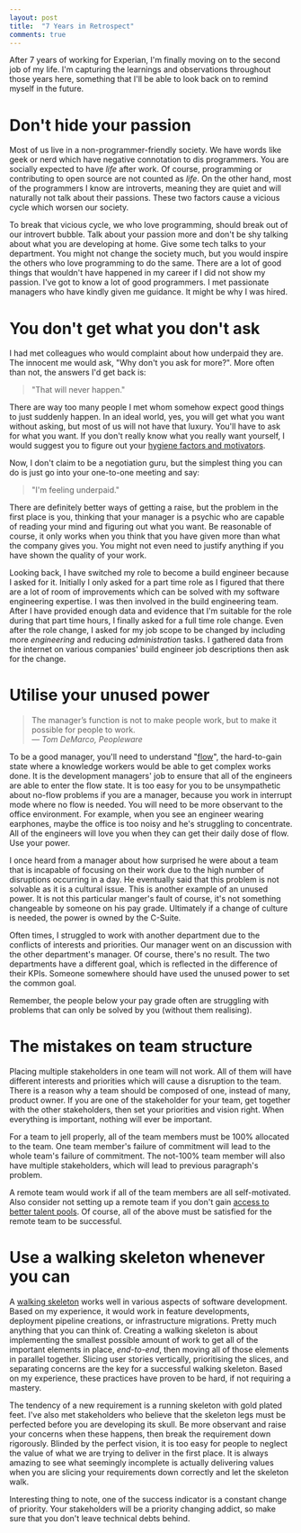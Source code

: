 ```yaml
---
layout: post
title:  "7 Years in Retrospect"
comments: true
---
```


After 7 years of working for Experian, I'm finally moving on to the second job of my life.
I'm capturing the learnings and observations throughout those years here, something
that I'll be able to look back on to remind myself in the future.

# Don't hide your passion

Most of us live in a non-programmer-friendly society.
We have words like geek or nerd which have negative connotation to dis programmers. You are socially
expected to have *life* after work. Of course, programming or contributing to open source
are not counted as *life*. On the other hand,
most of the programmers I know are introverts, meaning they are quiet and will naturally not talk
about their passions. These two factors cause a vicious cycle which worsen our society.

To break that vicious cycle, we who love programming, should break out of our introvert bubble.
Talk about your passion more and don't be shy talking about what you are developing at home.
Give some tech talks to your department.
You might not change the society much, but you would inspire the others who love
programming to do the same. There are
a lot of good things that wouldn't have happened in my career if I did not show my passion.
I've got to know a lot of good programmers. I 
met passionate managers who have kindly given me guidance. It might be
why I was hired.

# You don't get what you don't ask

I had met colleagues who would complaint about how underpaid they are.
The innocent me would ask, "Why don't you ask for more?". More often than not, the answers
I'd get back is:

> "That will never happen."

There are way too many people I met whom somehow expect good things to just suddenly happen.
In an ideal world, yes, you will get what you want without asking, but most of
us will not have that luxury. You'll have to ask for what you want. If you don't
really know what you really want yourself, I would suggest you to figure out your
[hygiene factors and motivators](https://en.wikipedia.org/wiki/Two-factor_theory).

Now, I don't claim to be a negotiation guru, but the simplest thing you can do is just
go into your one-to-one meeting and say:

> "I'm feeling underpaid."

There are definitely better ways of getting a raise, but the problem in the first place
is you, thinking that your manager is a psychic who are capable of reading your mind
and figuring out what you want.
Be reasonable of course, it only works when you think that you have
given more than what the company gives you. You might not even need to justify anything
if you have shown the quality of your work.

Looking back, I have switched my role to become a build engineer because
I asked for it. Initially I only asked for a part time role as I figured that
there are a lot of room of improvements which can be solved with my software engineering expertise.
I was then involved in the build engineering team.
After I have provided enough data and evidence that I'm suitable for the role during that part time hours,
I finally asked for a full time role change.
Even after the role change, I asked for my job scope to be changed by
including more *engineering* and reducing *administration* tasks. I gathered data from the internet
on various companies' build engineer job descriptions then ask for the change.

# Utilise your unused power

> The manager’s function is not to make people work, but to make it possible for people to work.  
  ― *Tom DeMarco, Peopleware*

To be a good manager, you'll need to understand "[flow](http://softwareengineering.stackexchange.com/a/43124/147900)",
the hard-to-gain state where a knowledge workers
would be able to get complex works done. It is the development managers' job to ensure that all of the engineers
are able to enter the flow state.
It is too easy for you to be unsympathetic about no-flow problems if you are a manager,
because you work in interrupt mode where no flow is needed. You will need to be
more observant to the office environment. For example, when you see an engineer wearing earphones,
maybe the office is too noisy and he's struggling to concentrate.
All of the engineers will love you when they can get their daily dose of flow. Use your power.

I once heard from a manager about how surprised he were about
a team that is incapable of focusing on their work due to the high number of disruptions
occurring in a day.
He eventually said that this problem is not solvable as it is a cultural issue.
This is another example of an unused power. It is not this particular manger's fault
of course, it's not something changeable by someone on his pay grade.
Ultimately if a change of culture is needed, the power is owned by the C-Suite.

Often times, I struggled to work with another department due to the conflicts of interests and priorities.
Our manager went on an discussion with the other department's manager. Of course, there's no result.
The two departments have a different goal, which is reflected in the difference of their KPIs.
Someone somewhere should have used the unused power to set the common goal.

Remember, the people below your pay grade often are struggling with problems that can only be solved by you
(without them realising).

# The mistakes on team structure

Placing multiple stakeholders in one team will not work.
All of them will have different interests and priorities which will cause a disruption
to the team. There is a reason why a team should be composed of one,
instead of many, product owner. If you
are one of the stakeholder for your team, get together with the other stakeholders, then
set your priorities and vision right. When everything is important, nothing will ever be important.

For a team to jell properly, all of the team members must be 100% allocated to the team.
One team member's failure of commitment
will lead to the whole team's failure of commitment. The not-100% team member will also have
multiple stakeholders, which will lead to previous paragraph's problem.

A remote team would work if all of the team members are all self-motivated. Also consider not
setting up a remote team if you don't gain
[access to better talent pools](https://martinfowler.com/articles/remote-or-co-located.html).
Of course, all of the above must be satisfied for the remote team to be successful.

# Use a walking skeleton whenever you can

A [walking skeleton](http://blog.codeclimate.com/blog/2014/03/20/kickstart-your-next-project-with-a-walking-skeleton/)
works well in various aspects of software development.
Based on my experience, it would work in feature developments, deployment pipeline creations, or infrastructure
migrations. Pretty much anything that you can think of.
Creating a walking skeleton is about implementing the smallest possible amount of work to get
all of the important elements in place, *end-to-end*, then moving all of those elements
in parallel together. Slicing user stories vertically, prioritising the slices, and separating
concerns are the key for a successful walking skeleton. Based on my experience,
these practices have proven to be hard, if not requiring a mastery.

The tendency of a new requirement is a running skeleton with gold plated feet.
I've also met stakeholders who believe that the skeleton
legs must be perfected before you are developing its skull.
Be more observant and raise your concerns when these happens, then break the
requirement down rigorously. Blinded by the perfect vision, it is too easy for people
to neglect the value of what we are trying to deliver in the first place. It is always amazing to see
what seemingly incomplete is actually delivering values when you are slicing
your requirements down correctly and let the skeleton walk.

Interesting thing to note, one of the success indicator is a constant change of priority.
Your stakeholders will be a priority changing addict, so make sure that you don't leave technical debts
behind.
